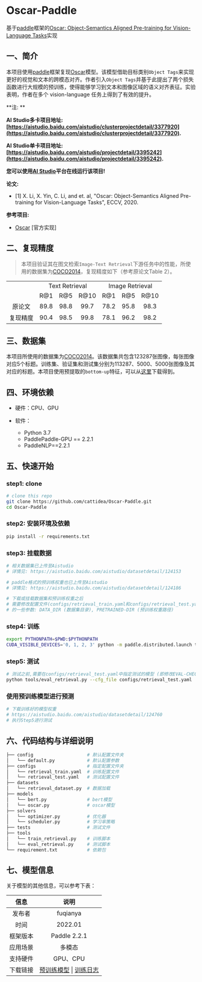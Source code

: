 # Oscar-Paddle

基于[paddle](https://github.com/PaddlePaddle/Paddle)框架的[Oscar: Object-Semantics Aligned Pre-training for Vision-Language Tasks](https://arxiv.org/abs/2004.06165)实现

## 一、简介

本项目使用[paddle](https://github.com/PaddlePaddle/Paddle)框架复现[Oscar](https://arxiv.org/abs/2004.06165)模型。该模型借助目标类别`Object Tags`来实现更好的视觉和文本的跨模态对齐。作者引入`Object Tags`并基于此提出了两个损失函数进行大规模的预训练，使得能够学习到文本和图像区域的语义对齐表征。实验表明，作者在多个 vision-language 任务上得到了有效的提升。

**注: **

**AI Studio多卡项目地址: [https://aistudio.baidu.com/aistudio/clusterprojectdetail/3377920](https://aistudio.baidu.com/aistudio/clusterprojectdetail/3377920).**

**AI Studio单卡项目地址: [https://aistudio.baidu.com/aistudio/projectdetail/3395242](https://aistudio.baidu.com/aistudio/projectdetail/3395242).**

**您可以使用[AI Studio](https://aistudio.baidu.com/)平台在线运行该项目!**

**论文:**

* [1] X. Li, X. Yin, C. Li, and et. al, "Oscar: Object-Semantics Aligned Pre-training for Vision-Language Tasks", ECCV, 2020.

**参考项目:**

* [Oscar](https://github.com/microsoft/Oscar) [官方实现]

## 二、复现精度

> 本项目验证其在图文检索`Image-Text Retrieval`下游任务中的性能，所使用的数据集为[COCO2014](https://cocodataset.org/)，复现精度如下（参考原论文Table 2）。

<table>
    <tr align="center">
        <td></td>
        <td colspan="3" >Text Retrieval</td> 
        <td colspan="3">Image Retrieval</td>
    </tr>
    <tr align="center">
        <td></td>
        <td>R@1</td>
        <td>R@5</td>
        <td>R@10</td>
        <td>R@1</td>
        <td>R@5</td>
        <td>R@10</td>
    </tr>
    <tr align="center">
        <td>原论文</td>
        <td>89.8</td>
        <td>98.8</td>
        <td>99.7</td>
        <td>78.2</td>
        <td>95.8</td>
        <td>98.3</td>
    </tr>
    <tr align="center">
        <td>复现精度</td>
        <td>90.4</td>
        <td>98.5</td>
        <td>99.8</td>
        <td>78.1</td>
        <td>96.2</td>
        <td>98.2</td>
    </tr>
</table>


## 三、数据集

本项目所使用的数据集为[COCO2014](https://cocodataset.org/)。该数据集共包含123287张图像，每张图像对应5个标题。训练集、验证集和测试集分别为113287、5000、5000张图像及其对应的标题。本项目使用预提取的`bottom-up`特征，可以从[这里](https://biglmdiag.blob.core.windows.net/oscar/datasets/coco_ir.zip)下载得到。


## 四、环境依赖

* 硬件：CPU、GPU

* 软件：
    * Python 3.7
    * PaddlePaddle-GPU == 2.2.1
    * PaddleNLP==2.2.1

## 五、快速开始

### step1: clone 

```bash
# clone this repo
git clone https://github.com/cattidea/Oscar-Paddle.git
cd Oscar-Paddle
```

### step2: 安装环境及依赖

```bash
pip install -r requirements.txt
```

### step3: 挂载数据

```bash
# 相关数据集已上传至Aistudio
# 详情见: https://aistudio.baidu.com/aistudio/datasetdetail/124153

# paddle格式的预训练权重也已上传至Aistudio
# 详情见: https://aistudio.baidu.com/aistudio/datasetdetail/124186

# 下载或挂载数据集和预训练权重之后
# 需要修改配置文件(configs/retrieval_train.yaml和configs/retrieval_test.yaml)
# 的一些参数: DATA_DIR (数据集目录), PRETRAINED-DIR (预训练权重路径)
```

### step4: 训练

```bash
export PYTHONPATH=$PWD:$PYTHONPATH
CUDA_VISIBLE_DEVICES='0, 1, 2, 3' python -m paddle.distributed.launch tools/train_retrieval.py --cfg_file configs/retrieval_train.yaml
```

### step5: 测试

```bash
# 测试之前,需要在configs/retrieval_test.yaml中指定测试的模型 (即修改EVAL-CHECKPOINT_DIR参数).
python tools/eval_retrieval.py --cfg_file configs/retrieval_test.yaml
```

### 使用预训练模型进行预测

```bash
# 下载训练好的模型权重
# https://aistudio.baidu.com/aistudio/datasetdetail/124760
# 执行Step5进行测试
```

## 六、代码结构与详细说明

```bash
├── config                    # 默认配置文件夹
│   └── default.py            # 默认配置参数
├── configs                   # 指定配置文件夹
│   └── retrieval_train.yaml  # 训练配置文件
│   └── retrieval_test.yaml   # 测试配置文件
├── datasets
│   └── retrieval_dataset.py  # 数据加载
├── models
│   └── bert.py               # bert模型
│   └── oscar.py              # oscar模型
├── solvers
│   └── optimizer.py          # 优化器
│   └── scheduler.py          # 学习率策略
├── tests                     # 测试文件
├── tools
│   └── train_retrieval.py    # 训练脚本
│   └── eval_retrieval.py     # 测试脚本
└── requirement.txt           # 依赖包
```

## 七、模型信息

关于模型的其他信息，可以参考下表：

|   信息   |                             说明                             |
| :------: | :----------------------------------------------------------: |
|  发布者  |                           fuqianya                           |
|   时间   |                           2022.01                            |
| 框架版本 |                         Paddle 2.2.1                         |
| 应用场景 |                            多模态                            |
| 支持硬件 |                           GPU、CPU                           |
| 下载链接 | [预训练模型](https://aistudio.baidu.com/aistudio/datasetdetail/124760) \| [训练日志](https://github.com/cattidea/Oscar-Paddle/tree/main/log) |
